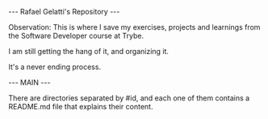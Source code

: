 --- Rafael Gelatti's Repository ---

Observation: This is where I save my exercises, projects and learnings from the Software Developer course at Trybe.

I am still getting the hang of it, and organizing it.

It's a never ending process.



--- MAIN ---

There are directories separated by #id, and each one of them contains a README.md file that explains their content.